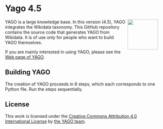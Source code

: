 # Yago 4.5

<img src="https://yago-knowledge.org/assets/images/yago-logos/yago-logo.svg" align="right" height="100"> YAGO is a large knowledge base. In this version (4.5), YAGO integrates the Wikidata taxonomy. This GitHub repository contains the source code that generates YAGO from Wikidata.
It is of use only for people who want to build YAGO themselves.

If you are mainly interested in using YAGO, please see the [Web page of YAGO](https://yago-knowledge.org).

## Building YAGO

The creation of YAGO proceeds in 6 steps, which each corresponds to one Python file. Run the steps sequentially.

## License

This work is licensed under the [Creative Commons Attribution 4.0 International License](http://creativecommons.org/licenses/by/4.0/ ) by [the YAGO team](https://yago-knowledge.org).
